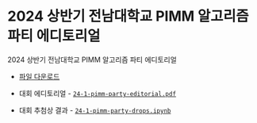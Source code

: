 # 2024 상반기 전남대학교 PIMM 알고리즘 파티 에디토리얼

2024 상반기 전남대학교 PIMM 알고리즘 파티 에디토리얼

* [파일 다운로드](https://github.com/PIMM-DEV/2024-first-half-algorithm-party-editorial-public/releases)

* 대회 에디토리얼 - [`24-1-pimm-party-editorial.pdf`](./24-1-pimm-party-editorial.pdf)
* 대회 추첨상 결과 - [`24-1-pimm-party-drops.ipynb`](./24-1-pimm-party-drops.ipynb)
